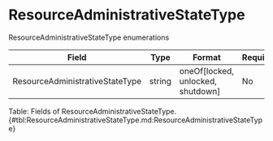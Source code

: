 <!--
    ATTENTION: This file was generated via gradle!
               Do NOT manually edit this file! Any such changes will be overwritten!
-->

# ResourceAdministrativeStateType

ResourceAdministrativeStateType enumerations

| Field | Type | Format | Required |
|-------|---|--------|---|
| ResourceAdministrativeStateType | string | oneOf[locked, unlocked, shutdown] | No |

Table: Fields of ResourceAdministrativeStateType. {#tbl:ResourceAdministrativeStateType.md:ResourceAdministrativeStateType}
